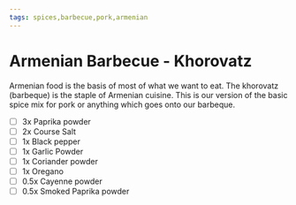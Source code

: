 ```yaml
---
tags: spices,barbecue,pork,armenian
---
```


# Armenian Barbecue - Khorovatz

Armenian food is the basis of most of what we want to eat. The khorovatz (barbeque) is the staple of Armenian cuisine. This is our version of the basic spice mix for pork or anything which goes onto our barbeque.

- [ ] 3x     Paprika powder
- [ ] 2x     Course Salt
- [ ] 1x     Black pepper
- [ ] 1x     Garlic Powder
- [ ] 1x     Coriander powder
- [ ] 1x     Oregano
- [ ] 0.5x   Cayenne powder
- [ ] 0.5x   Smoked Paprika powder
